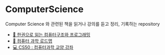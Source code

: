 # ComputerScience

Computer Science 와 관련된 책을 읽거나 강의를 듣고 정리, 기록하는 repository

- [📘 한권으로 읽는 컴퓨터구조와 프로그래밍]('./../한권으로읽는_컴퓨터구조와_프로그래밍/README.md')
- [📒 컴퓨터 과학 로드맵]()
- [💻 CS50 : 컴퓨터과학 교양 강좌]('./../CS50강의/README.md')
